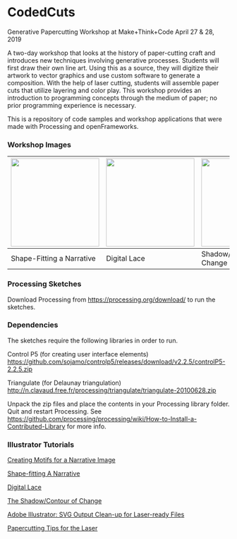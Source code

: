 # CodedCuts
Generative Papercutting Workshop at Make+Think+Code
April 27 & 28, 2019

A two-day workshop that looks at the history of paper-cutting craft and introduces new techniques involving generative processes. Students will first draw their own line art. Using this as a source, they will digitize their artwork to vector graphics and use custom software to generate a composition. With the help of laser cutting, students will assemble paper cuts that utilize layering and color play. This workshop provides an introduction to programming concepts through the medium of paper; no prior programming experience is necessary.

This is a repository of code samples and workshop applications that were made with Processing and openFrameworks.

### Workshop Images 

<img src="https://github.com/mantissa/CodedCuts/blob/master/DemoImages/ShapeFitting.JPG" width="200"> | <img src="https://github.com/mantissa/CodedCuts/blob/master/DemoImages/BoidsLace.JPG" width="200"> | <img src="https://github.com/mantissa/CodedCuts/blob/master/DemoImages/ContourOfChange.JPG" width="200">
--- | --- | ---
Shape-Fitting a Narrative | Digital Lace | Shadow/Contour Of Change

### Processing Sketches 

Download Processing from https://processing.org/download/ to run the sketches.

### Dependencies

The sketches require the following libraries in order to run.

Control P5 (for creating user interface elements)
https://github.com/sojamo/controlp5/releases/download/v2.2.5/controlP5-2.2.5.zip

Triangulate (for Delaunay triangulation)
http://n.clavaud.free.fr/processing/triangulate/triangulate-20100628.zip

Unpack the zip files and place the contents in your Processing library folder.
Quit and restart Processing. See https://github.com/processing/processing/wiki/How-to-Install-a-Contributed-Library for more info. 

### Illustrator Tutorials

[Creating Motifs for a Narrative Image](https://docs.google.com/document/d/1zP_q6APzuy6R5oKZRXpGRwuaLuHnhAKCBMHae8bK9ek/edit?usp=sharing)

[Shape-fitting A Narrative](https://docs.google.com/document/d/1fzF2w1S-7rrlury8rZqucWfVu3gi_JjshP1oj1uSkLk/edit?usp=sharing)

[Digital Lace](https://docs.google.com/document/d/1NRv1M-h4mmqZzfene-MbFBOzbOjdwPSmy8QSiEg3Gnk/edit?usp=sharing)

[The Shadow/Contour of Change](https://docs.google.com/document/d/13wILhUohQjUOOPJWTsxje0aD5cM56FuaPg48HIA5D10/edit?usp=sharing)

[Adobe Illustrator: SVG Output Clean-up for Laser-ready Files](https://docs.google.com/document/d/1ggS660cY5DeRmuRYliTOPmH5RCrdF7RU3DxWk1dI-7I/edit?usp=sharing)

[Papercutting Tips for the Laser](https://docs.google.com/document/d/1nzTQj-OkKQnKXLeLqozwP8AkuMulZydEsUO0e1atahY/edit?usp=sharing)



